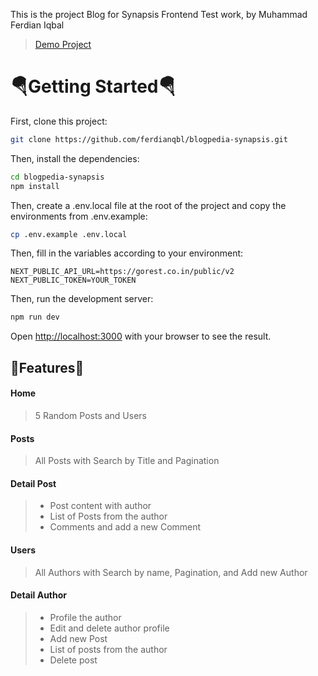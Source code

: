 This is the project Blog for Synapsis Frontend Test work, by Muhammad Ferdian Iqbal

> [Demo Project](https://blogpedia-synapsis.vercel.app/)

# 🪂Getting Started🪂

First, clone this project:

```bash
git clone https://github.com/ferdianqbl/blogpedia-synapsis.git
```

Then, install the dependencies:

```bash
cd blogpedia-synapsis
npm install
```

Then, create a .env.local file at the root of the project and copy the environments from .env.example:

```bash
cp .env.example .env.local
```

Then, fill in the variables according to your environment:

```
NEXT_PUBLIC_API_URL=https://gorest.co.in/public/v2
NEXT_PUBLIC_TOKEN=YOUR_TOKEN
```

Then, run the development server:

```bash
npm run dev
```

Open [http://localhost:3000](http://localhost:3000) with your browser to see the result.

## 🚀Features🚀

#### Home

> 5 Random Posts and Users

#### Posts

> All Posts with Search by Title and Pagination

#### Detail Post

> - Post content with author
> - List of Posts from the author
> - Comments and add a new Comment

#### Users

> All Authors with Search by name, Pagination, and Add new Author

#### Detail Author

> - Profile the author
> - Edit and delete author profile
> - Add new Post
> - List of posts from the author
> - Delete post

